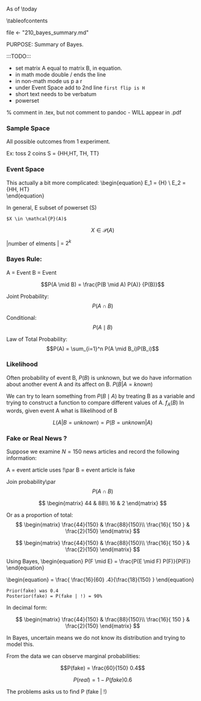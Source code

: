 As of \today

\tableofcontents

file <- "210_bayes_summary.md"

PURPOSE:	Summary of Bayes.

:::TODO:::
-	set matrix A equal to matrix B, in equation.
-	in math mode double /  ends the line
- in non-math mode us p a r
-	under Event Space add to 2nd line `first flip is H`
- short text needs to be verbatum
-	powerset

%  comment in .tex, but not comment to pandoc - WILL appear in .pdf

<!--	This is comment to pandoc and will NOT appear in .pdf

%  comment in .tex, but not comment to pandoc

-->

###	Sample Space
All possible outcomes from 1 experiment.

Ex: toss 2 coins
S = {HH,HT, TH, TT}

###	Event Space
This actually a bit more complicated:
\begin{equation}
	E_1 = {H} \\
	E_2 = {HH, HT}   
\end{equation}


In general, E subset of powerset (S)
````{.latex}
$X \in \mathcal{P}(A)$
````

$$X \in \mathcal{P}(A)$$

|number of elments | = $2^k$

###	Bayes Rule:

A = Event
B = Event

$$P(A \mid  B) = \frac{P(B \mid A) P(A)} {P(B)}$$

Joint Probability:
$$P(A \cap B)$$

Conditional:
$$P(A \mid B)$$

Law of Total Probability:
$$P(A) = \sum_{i=1}^n P(A \mid B_i)P(B_i)$$


### Likelihood
Often probability of event B, $P(B)$ is unknown, but we do have information about another event A and its affect on B.
$P(B | A=known)$

We can try to learn something from $P(B \mid A)$ by treating B as a variable
and trying to construct a function to compare different values of A. $f_A(B)$  In words, given event A what is
llikelihood of B

$$L(A | B= unknown) = P(B=unknown | A)$$


### Fake or Real News ?

Suppose we examine $N=150$ news articles and record the following information:

A = event article uses !\par
B = event article is fake

Join probability\par
$$P(A \cap B)$$

$$
	\begin{matrix}
	44 & 88\\
	16 & 2 
	\end{matrix}
$$

Or as a proportion of total:
$$
	\begin{matrix}
		\frac{44}{150} & \frac{88}{150}\\
		\frac{16}{ 150 } & \frac{2}{150}
	\end{matrix}
$$

$$
	\begin{matrix}
		\frac{44}{150} & \frac{88}{150}\\
		\frac{16}{ 150 } & \frac{2}{150}
	\end{matrix}
$$

Using Bayes, 
\begin{equation}
	P(F \mid E) = \frac{P(E \mid F) P(F)}{P(F)}
\end{equation}

\begin{equation}
	=	\frac{ \frac{16}{60} .4}{\frac{18}{150} }
\end{equation}

	Prior(fake) was 0.4
	Posterior(fake) = P(fake | !) = 90%

In decimal form:

$$
	\begin{matrix}
	\frac{44}{150} & \frac{88}{150}\\
	\frac{16}{ 150 } & \frac{2}{150}
	\end{matrix}
$$


In Bayes, uncertain means we do not know its distribution and trying to model
this.


From the data we can observe marginal probabilities:

$$P(fake) = \frac{60}{150}  0.4$$

$$P(real) = 1 - P(fake)  0.6$$

The problems asks us to find P (fake |  \!)

<!--
-->
